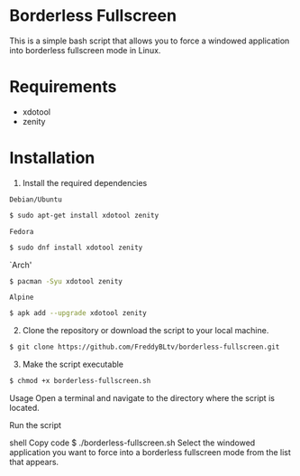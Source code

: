 <h1 align="left">
	Borderless Fullscreen
</h1>

This is a simple bash script that allows you to force a windowed application into borderless fullscreen mode in Linux.

<h1 align="left">
	Requirements
</h1>

* xdotool
* zenity

<h1 align="left">
	Installation
</h1>

1. Install the required dependencies

`Debian/Ubuntu`
```sh
$ sudo apt-get install xdotool zenity
```
`Fedora`
```sh
$ sudo dnf install xdotool zenity
```
`Arch'
```sh
$ pacman -Syu xdotool zenity
```
`Alpine`
```sh
$ apk add --upgrade xdotool zenity
```
2. Clone the repository or download the script to your local machine.

```sh
$ git clone https://github.com/FreddyBLtv/borderless-fullscreen.git
```
3. Make the script executable

```sh
$ chmod +x borderless-fullscreen.sh
```


Usage
Open a terminal and navigate to the directory where the script is located.

Run the script

shell
Copy code
$ ./borderless-fullscreen.sh
Select the windowed application you want to force into a borderless fullscreen mode from the list that appears.
